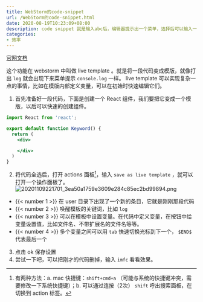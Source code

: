 ```yaml
---
title: WebStorm的code-snippet
url: /WebStorm的code-snippet.html
date: 2020-08-19T10:23:09+08:00
description: code snippet 就是输入abc后，编辑器提示出一个菜单，选择后可以输入一段代码
categories:
- 效率
---
```


[官网文档](https://blog.jetbrains.com/webstorm/2018/01/using-and-creating-code-snippets/)

这个功能在 webstorm 中叫做 live template 。就是将一段代码变成模版，就像打出 `log` 就会出现下来菜单提示 `console.log` 一样。 live template 可以实现复杂一点的事情，比如在模版内部定义变量，可以在初始时快速编辑它们。

1. 首先准备好一段代码，下面是创建一个 React 组件，我们要把它变成一个模版，以后可以快速的创建组件。

```jsx
import React from 'react';

export default function Keyword() {
  return (
    <div>

    </div>
  )
}
```

2. 将代码全选后，打开 actions 面板[^1]，输入 `save as live template` ，就可以打开一个操作面板了。
![20201109221701_3ea50a1759e3609e284c85ec2bd99894.png](https://hugo-1256216240.cos.ap-chengdu.myqcloud.com/20201109221701_3ea50a1759e3609e284c85ec2bd99894.png "save as live template")
- {{< number 1 >}} 在 user 目录下出现了一个新的条目，它就是刚刚那段代码
- {{< number 2 >}} 唤醒模板的关键词，比如 `log`
- {{< number 3 >}} 可以在模板中设置变量。在代码中定义变量，在按钮中给变量设置值，比如文件名、不带扩展名的文件名等等。
- {{< number 4 >}} 多个变量之间可以用 `tab` 快速切换光标到下一个， `$END$` 代表最后一个 

3. 点击 ok 保存设置
4. 尝试一下吧，可以把刚才的代码删掉，输入 `imfc` 看看效果。

[^1]: 有两种方法：a. mac 快捷键：`shift+cmd+a` （可能与系统的快捷键冲突，需要修改一下系统快捷键）；b. 可以通过连按（2次） `shift` 呼出搜索面板，在切换到 action 标签。